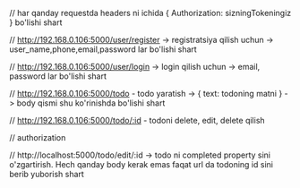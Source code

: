 // har qanday requestda headers ni ichida { Authorization: sizningTokeningiz } bo'lishi shart

// http://192.168.0.106:5000/user/register -> registratsiya qilish uchun -> user_name,phone,email,password lar bo'lishi shart

// http://192.168.0.106:5000/user/login -> login qilish uchun -> email, password lar bo'lishi shart

// http://192.168.0.106:5000/todo - todo yaratish -> { text: todoning matni } -> body qismi shu ko'rinishda bo'lishi shart

// http://192.168.0.106:5000/todo/:id - todoni delete, edit, delete qilish

// authorization

// http://localhost:5000/todo/edit/:id -> todo ni completed property sini o'zgartirish. Hech qanday body kerak emas faqat url da todoning id sini berib yuborish shart